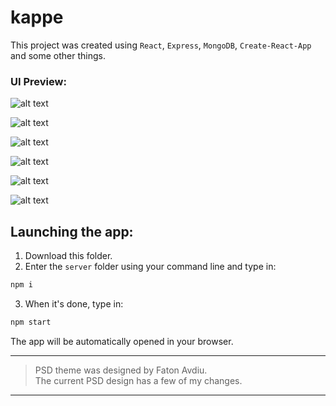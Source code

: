 # kappe

This project was created using <code>React</code>, <code>Express</code>, <code>MongoDB</code>, <code>Create-React-App</code> and some other things.

<h3>UI Preview:</h3>

![alt text](http://i103.fastpic.ru/big/2018/0129/5e/e3cad7117a25ea589d55d33bb65a3e5e.jpg)



![alt text](http://i103.fastpic.ru/big/2018/0129/7b/a414f406d5f15549a76d034691a77f7b.jpg)



![alt text](http://i99.fastpic.ru/big/2018/0129/96/c17af6404bd85ae5bf8a33f01ec35796.jpg)



![alt text](http://i103.fastpic.ru/big/2018/0129/7d/49eca0150bb0451b41d60850b35b047d.jpg)



![alt text](http://i99.fastpic.ru/big/2018/0129/d5/02d7e874c8fb1ce69aba52a9195d59d5.jpg)



![alt text](http://i103.fastpic.ru/big/2018/0129/d4/2e664ad3e9a50048e15e97e9abc53dd4.jpg)

<h2>Launching the app:</h2>

1. Download this folder.
2. Enter the <code>server</code> folder using your command line and type in:
```bash
npm i
```
3. When it's done, type in:
```bash
npm start
```
The app will be automatically opened in your browser.



<hr/>
<blockquote>
PSD theme was designed by Faton Avdiu.<br/>The current PSD design has a few of my changes.
</blockquote>
<hr/>

